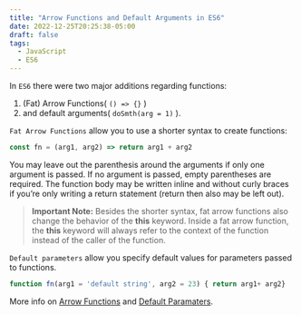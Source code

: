 ```yaml
---
title: "Arrow Functions and Default Arguments in ES6"
date: 2022-12-25T20:25:38-05:00
draft: false
tags:
  - JavaScript
  - ES6
---
```


In `ES6` there were two major additions regarding functions: 

1. (Fat) Arrow Functions( `() => {}` ) 
2. and default arguments( `doSmth(arg = 1)` ).

`Fat Arrow Functions` allow you to use a shorter syntax to create functions:

```javascript
const fn = (arg1, arg2) => return arg1 + arg2
```

You may leave out the parenthesis around the arguments if only one argument is passed. If no argument is passed, empty parentheses are required. The function body may be written inline and without curly braces if you’re only writing a return statement (return then also may be left out).

> **Important Note:** Besides the shorter syntax, fat arrow functions also change the behavior of the **this** keyword. Inside a fat arrow function, the **this** keyword will always refer to the context of the function instead of the caller of the function.

`Default parameters` allow you specify default values for parameters passed to functions.

```javascript
function fn(arg1 = 'default string', arg2 = 23) { return arg1+ arg2}
```

More info on [Arrow Functions](https://developer.mozilla.org/en/docs/Web/JavaScript/Reference/Functions/Arrow_functions) and [Default Paramaters](https://developer.mozilla.org/en/docs/Web/JavaScript/Reference/Functions/Default_parameters).
